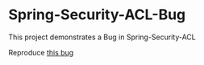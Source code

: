 # Spring-Security-ACL-Bug
This project demonstrates a Bug in Spring-Security-ACL

Reproduce [this bug](http://stackoverflow.com/questions/31701823/unable-to-find-acl-information-for-object-identity-org-springframework-security) 

